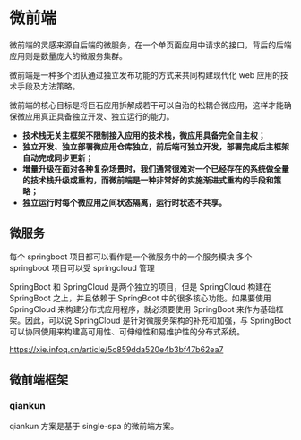 # 微前端

微前端的灵感来源自后端的微服务，在一个单页面应用中请求的接口，背后的后端应用则是数量庞大的微服务集群。

微前端是一种多个团队通过独立发布功能的方式来共同构建现代化 web 应用的技术手段及方法策略。

微前端的核心目标是将巨石应用拆解成若干可以自治的松耦合微应用，这样才能确保微应用真正具备独立开发、独立运行的能力。

- **技术栈无关主框架不限制接入应用的技术栈，微应用具备完全自主权；**
- **独立开发、独立部署微应用仓库独立，前后端可独立开发，部署完成后主框架自动完成同步更新；**
- **增量升级在面对各种复杂场景时，我们通常很难对一个已经存在的系统做全量的技术栈升级或重构，而微前端是一种非常好的实施渐进式重构的手段和策略；**
- **独立运行时每个微应用之间状态隔离，运行时状态不共享。**

## 微服务

每个 springboot 项目都可以看作是一个微服务中的一个服务模块 多个 springboot 项目可以受 springcloud 管理

SpringBoot 和 SpringCloud 是两个独立的项目，但是 SpringCloud 构建在 SpringBoot 之上，并且依赖于 SpringBoot 中的很多核心功能。如果要使用 SpringCloud 来构建分布式应用程序，就必须要使用 SpringBoot 来作为基础框架。因此，可以说 SpringCloud 是针对微服务架构的补充和加强，与 SpringBoot 可以协同使用来构建高可用性、可伸缩性和易维护性的分布式系统。

https://xie.infoq.cn/article/5c859dda520e4b3bf47b62ea7

## 微前端框架

### qiankun

qiankun 方案是基于 single-spa 的微前端方案。
